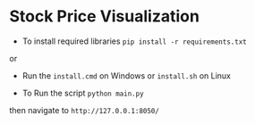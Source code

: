 # Stock Price Visualization

- To install required libraries
```pip install -r requirements.txt```

or

- Run the `install.cmd` on Windows or `install.sh` on Linux

- To Run the script
```python main.py```

then navigate to ```http://127.0.0.1:8050/```